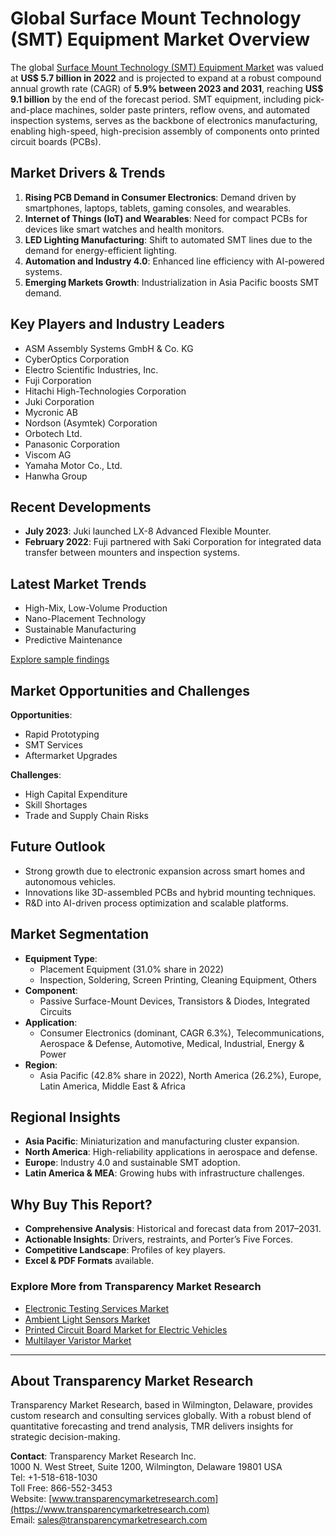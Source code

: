 
# Global Surface Mount Technology (SMT) Equipment Market Overview

The global [Surface Mount Technology (SMT) Equipment Market](https://www.transparencymarketresearch.com/smt-equipment-market.html) was valued at **US$ 5.7 billion in 2022** and is projected to expand at a robust compound annual growth rate (CAGR) of **5.9% between 2023 and 2031**, reaching **US$ 9.1 billion** by the end of the forecast period. SMT equipment, including pick-and-place machines, solder paste printers, reflow ovens, and automated inspection systems, serves as the backbone of electronics manufacturing, enabling high-speed, high-precision assembly of components onto printed circuit boards (PCBs).

## Market Drivers & Trends

1. **Rising PCB Demand in Consumer Electronics**: Demand driven by smartphones, laptops, tablets, gaming consoles, and wearables.
2. **Internet of Things (IoT) and Wearables**: Need for compact PCBs for devices like smart watches and health monitors.
3. **LED Lighting Manufacturing**: Shift to automated SMT lines due to the demand for energy-efficient lighting.
4. **Automation and Industry 4.0**: Enhanced line efficiency with AI-powered systems.
5. **Emerging Markets Growth**: Industrialization in Asia Pacific boosts SMT demand.

## Key Players and Industry Leaders

- ASM Assembly Systems GmbH & Co. KG
- CyberOptics Corporation
- Electro Scientific Industries, Inc.
- Fuji Corporation
- Hitachi High-Technologies Corporation
- Juki Corporation
- Mycronic AB
- Nordson (Asymtek) Corporation
- Orbotech Ltd.
- Panasonic Corporation
- Viscom AG
- Yamaha Motor Co., Ltd.
- Hanwha Group

## Recent Developments

- **July 2023**: Juki launched LX-8 Advanced Flexible Mounter.
- **February 2022**: Fuji partnered with Saki Corporation for integrated data transfer between mounters and inspection systems.

## Latest Market Trends

- High-Mix, Low-Volume Production
- Nano-Placement Technology
- Sustainable Manufacturing
- Predictive Maintenance

[Explore sample findings](https://www.transparencymarketresearch.com/sample/sample.php?flag=S&rep_id=81050)

## Market Opportunities and Challenges

**Opportunities**:
- Rapid Prototyping
- SMT Services
- Aftermarket Upgrades

**Challenges**:
- High Capital Expenditure
- Skill Shortages
- Trade and Supply Chain Risks

## Future Outlook

- Strong growth due to electronic expansion across smart homes and autonomous vehicles.
- Innovations like 3D-assembled PCBs and hybrid mounting techniques.
- R&D into AI-driven process optimization and scalable platforms.

## Market Segmentation

- **Equipment Type**:
  - Placement Equipment (31.0% share in 2022)
  - Inspection, Soldering, Screen Printing, Cleaning Equipment, Others
- **Component**:
  - Passive Surface-Mount Devices, Transistors & Diodes, Integrated Circuits
- **Application**:
  - Consumer Electronics (dominant, CAGR 6.3%), Telecommunications, Aerospace & Defense, Automotive, Medical, Industrial, Energy & Power
- **Region**:
  - Asia Pacific (42.8% share in 2022), North America (26.2%), Europe, Latin America, Middle East & Africa

## Regional Insights

- **Asia Pacific**: Miniaturization and manufacturing cluster expansion.
- **North America**: High-reliability applications in aerospace and defense.
- **Europe**: Industry 4.0 and sustainable SMT adoption.
- **Latin America & MEA**: Growing hubs with infrastructure challenges.

## Why Buy This Report?

- **Comprehensive Analysis**: Historical and forecast data from 2017–2031.
- **Actionable Insights**: Drivers, restraints, and Porter’s Five Forces.
- **Competitive Landscape**: Profiles of key players.
- **Excel & PDF Formats** available.

### Explore More from Transparency Market Research

- [Electronic Testing Services Market](https://www.transparencymarketresearch.com/electronic-testing-services-market.html)
- [Ambient Light Sensors Market](https://www.transparencymarketresearch.com/ambient-light-sensors-market-report.html)
- [Printed Circuit Board Market for Electric Vehicles](https://www.transparencymarketresearch.com/printed-circuit-board-market-for-electric-vehicles.html)
- [Multilayer Varistor Market](https://www.transparencymarketresearch.com/multilayer-varistor-market.html)

---

## About Transparency Market Research

Transparency Market Research, based in Wilmington, Delaware, provides custom research and consulting services globally. With a robust blend of quantitative forecasting and trend analysis, TMR delivers insights for strategic decision-making.

**Contact**:
Transparency Market Research Inc.  
1000 N. West Street, Suite 1200, Wilmington, Delaware 19801 USA  
Tel: +1-518-618-1030  
Toll Free: 866-552-3453  
Website: [www.transparencymarketresearch.com](https://www.transparencymarketresearch.com)  
Email: sales@transparencymarketresearch.com
